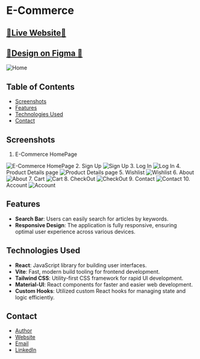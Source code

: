 # E-Commerce



## [🌟Live Website🌟](https://e-commerce-website-nine-bice.vercel.app/)

##  [🌟Design on Figma 🌟](https://www.figma.com/file/yn2DFQJla0UiSMvomFsqwT/E-Commerce-Website-%D9%90Almdrasa?type=design&mode=design&t=fqPRRAQH5lDJGmoY-0)


  <img  src="E-Commerce/public/assets/Screenshots/0.png" alt="Home">

## Table of Contents

- [Screenshots](#screenshots)
- [Features](#features)
- [Technologies Used](#technologies-used)
- [Contact](#contact)

## Screenshots
1. E-Commerce HomePage
  <img  src="E-Commerce/public/assets/Screenshots/E-Commerce HomePage.jpg" alt="E-Commerce HomePage">
2. Sign Up
  <img  src="E-Commerce/public/assets/Screenshots/Sign Up.jpg" alt="Sign Up">
3. Log In
  <img  src="E-Commerce/public/assets/Screenshots/Log In.jpg" alt="Log In">
4. Product Details page
  <img  src="E-Commerce/public/assets/Screenshots/Product Details page.jpg" alt="Product Details page">
5. Wishlist
  <img  src="E-Commerce/public/assets/Screenshots/Wishlist.jpg" alt="Wishlist">
6. About
  <img  src="E-Commerce/public/assets/Screenshots/About.jpg" alt="About">
7. Cart
  <img  src="E-Commerce/public/assets/Screenshots/Cart.jpg" alt="Cart">
8. CheckOut
  <img  src="E-Commerce/public/assets/Screenshots/CheckOut.jpg" alt="CheckOut">
9. Contact
  <img  src="E-Commerce/public/assets/Screenshots/Contact.jpg" alt="Contact">
10. Account
  <img  src="E-Commerce/public/assets/Screenshots/Account.jpg" alt="Account">



## Features

- **Search Bar**: Users can easily search for articles by keywords.
- **Responsive Design**: The application is fully responsive, ensuring optimal user experience across various devices.

## Technologies Used

- **React**: JavaScript library for building user interfaces.
- **Vite**: Fast, modern build tooling for frontend development.
- **Tailwind CSS**: Utility-first CSS framework for rapid UI development.
- **Material-UI**: React components for faster and easier web development.
- **Custom Hooks**: Utilized custom React hooks for managing state and logic efficiently.


## Contact

- [Author](https://github.com/MMansy19)
- [Website](https://mahmoud-mansy-portfolio.netlify.app/)
- [Email](mailto:mahmoud2abdalfattah@gmail.com)
- [LinkedIn](https://www.linkedin.com/in/mahmoud-mansy-a189a5232)
